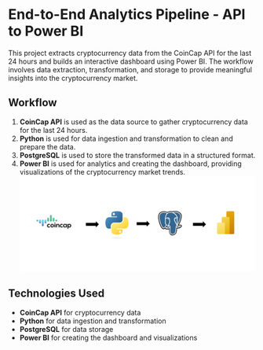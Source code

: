 # End-to-End Analytics Pipeline - API to Power BI

This project extracts cryptocurrency data from the CoinCap API for the last 24 hours and builds an interactive dashboard using Power BI. The workflow involves data extraction, transformation, and storage to provide meaningful insights into the cryptocurrency market.

## Workflow

1. **CoinCap API** is used as the data source to gather cryptocurrency data for the last 24 hours.
2. **Python** is used for data ingestion and transformation to clean and prepare the data.
3. **PostgreSQL** is used to store the transformed data in a structured format.
4. **Power BI** is used for analytics and creating the dashboard, providing visualizations of the cryptocurrency market trends.
![Workflow Diagram](Workflow.jpg)

## Technologies Used

- **CoinCap API** for cryptocurrency data
- **Python** for data ingestion and transformation
- **PostgreSQL** for data storage
- **Power BI** for creating the dashboard and visualizations

